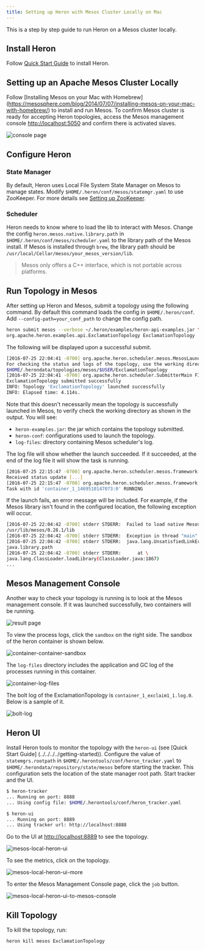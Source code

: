 ```yaml
---
title: Setting up Heron with Mesos Cluster Locally on Mac
---
```


This is a step by step guide to run Heron on a Mesos cluster locally.

## Install Heron
Follow [Quick Start Guide](../../../../getting-started) to install Heron.

## Setting up an Apache Mesos Cluster Locally

Follow [Installing Mesos on your Mac with Homebrew]
(https://mesosphere.com/blog/2014/07/07/installing-mesos-on-your-mac-with-homebrew/)
to install and run Mesos. To confirm Mesos cluster is ready for accepting Heron topologies, access
the Mesos management console [http://localhost:5050](http://localhost:5050) and confirm there is
activated slaves.

![console page](/img/mesos-management-console.png)

## Configure Heron

### State Manager
By default, Heron uses Local File System State Manager on Mesos to manage states. Modify
`$HOME/.heron/conf/mesos/statemgr.yaml` to use ZooKeeper. For more details see [Setting up
ZooKeeper](../../statemanagers/zookeeper).

### Scheduler
Heron needs to know where to load the lib to interact with Mesos. Change the config
`heron.mesos.native.library.path` in `$HOME/.heron/conf/mesos/scheduler.yaml` to the library path
of the Mesos install. If Mesos is installed through `brew`, the library path should be 
`/usr/local/Cellar/mesos/your_mesos_version/lib`.

> Mesos only offers a C++ interface, which is not portable across platforms.


## Run Topology in Mesos

After setting up Heron and Mesos, submit a topology using the following command. By default this
command loads the config in `$HOME/.heron/conf`. Add `--config-path=your_conf_path` to change the
config path.

```bash
heron submit mesos --verbose ~/.heron/examples/heron-api-examples.jar \
org.apache.heron.examples.api.ExclamationTopology ExclamationTopology
```

The following will be displayed upon a successful submit.

```bash
[2016-07-25 22:04:41 -0700] org.apache.heron.scheduler.mesos.MesosLauncher INFO: \
For checking the status and logs of the topology, use the working directory \
$HOME/.herondata/topologies/mesos/$USER/ExclamationTopology
[2016-07-25 22:04:41 -0700] org.apache.heron.scheduler.SubmitterMain FINE:  Topology \
ExclamationTopology submitted successfully
INFO: Topology 'ExclamationTopology' launched successfully
INFO: Elapsed time: 4.114s.
``` 

Note that this doesn't necessarily mean the topology is successfully launched in Mesos, to verify
check the working directory as shown in the output. You will see:

* `heron-examples.jar`: the jar which contains the topology submitted.
* `heron-conf`: configurations used to launch the topology.
* `log-files`: directory containing Mesos scheduler's log.

The log file will show whether the launch succeeded. If it succeeded, at the end of the log file
it will show the task is running.

```bash
[2016-07-25 22:15:47 -0700] org.apache.heron.scheduler.mesos.framework.MesosFramework INFO: \
Received status update [...]
[2016-07-25 22:15:47 -0700] org.apache.heron.scheduler.mesos.framework.MesosFramework INFO: \
Task with id 'container_1_1469510147073:0' RUNNING
``` 

If the launch fails, an error message will be included. For example, if the Mesos library isn't
found in the configured location, the following exception will occur.

```bash
[2016-07-25 22:04:42 -0700] stderr STDERR:  Failed to load native Mesos library from \
/usr/lib/mesos/0.28.1/lib
[2016-07-25 22:04:42 -0700] stderr STDERR:  Exception in thread "main"
[2016-07-25 22:04:42 -0700] stderr STDERR:  java.lang.UnsatisfiedLinkError: no mesos in \ 
java.library.path
[2016-07-25 22:04:42 -0700] stderr STDERR:      at \
java.lang.ClassLoader.loadLibrary(ClassLoader.java:1867)
...
```

## Mesos Management Console

Another way to check your topology is running is to look at the Mesos management console. If it
was launched successfully, two containers will be running.

![result page](/img/mesos-management-console-with-topology.png)

To view the process logs, click the `sandbox` on the right side. The sandbox of the heron container
is shown below.

![container-container-sandbox](/img/container-container-sandbox.png)

The `log-files` directory includes the application and GC log of the processes running in this
container.

![container-log-files](/img/container-log-files.png)

The bolt log of the ExclamationTopology is `container_1_exclaim1_1.log.0`. Below is a sample of it.

![bolt-log](/img/bolt-log.png)

## Heron UI

Install Heron tools to monitor the topology with the `heron-ui` (see [Quick Start Guide]
(../../../../getting-started)). Configure the value of `statemgrs.rootpath` in 
`$HOME/.herontools/conf/heron_tracker.yaml` to `$HOME/.herondata/repository/state/mesos` before
starting the tracker. This configuration sets the location of the state manager root path. Start
tracker and the UI.

```bash
$ heron-tracker
... Running on port: 8888
... Using config file: $HOME/.herontools/conf/heron_tracker.yaml
```

```bash
$ heron-ui
... Running on port: 8889
... Using tracker url: http://localhost:8888
```

Go to the UI at [http://localhost:8889](http://localhost:8889) to see the topology.

![mesos-local-heron-ui](/img/mesos-local-heron-ui.png)

To see the metrics, click on the topology.

![mesos-local-heron-ui-more](/img/mesos-local-heron-ui-more.png)

To enter the Mesos Management Console page, click the `job` button.

![mesos-local-heron-ui-to-mesos-console](/img/mesos-local-heron-ui-to-mesos-console.png)

## Kill Topology

To kill the topology, run:

```bash
heron kill mesos ExclamationTopology
```
